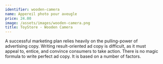 ```yaml
---
identifier: wooden-camera
name: Appereil photo pour aveugle
price: 24.00
image: /assets/images/wooden-camera.png
title: ToyStore - Wooden Camera
---
```

A successful marketing plan relies heavily on the pulling-power of advertising copy. Writing result-oriented ad copy is difficult, as it must appeal to, entice, and convince consumers to take action. There is no magic formula to write perfect ad copy. It is based on a number of factors.

